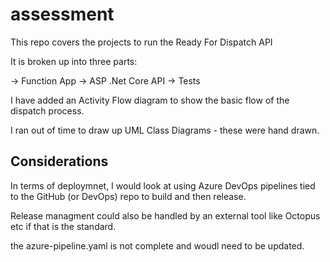 # assessment

This repo covers the projects to run the Ready For Dispatch API

It is broken up into three parts:

-> Function App
-> ASP .Net Core API
-> Tests

I have added an Activity Flow diagram to show the basic flow of the dispatch process.

I ran out of time to draw up UML Class Diagrams - these were hand drawn.

## Considerations

In terms of deploymnet, I would look at using Azure DevOps pipelines tied to the GitHub (or DevOps) repo to build and then release.

Release managment could also be handled by an external tool like Octopus etc if that is the standard.

the azure-pipeline.yaml is not complete and woudl need to be updated.
